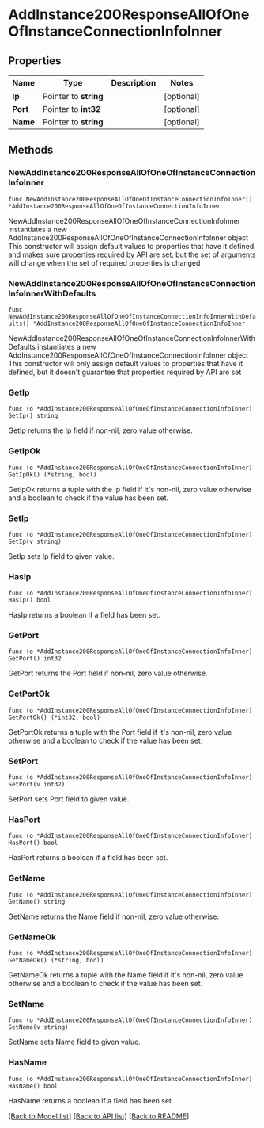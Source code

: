 # AddInstance200ResponseAllOfOneOfInstanceConnectionInfoInner

## Properties

Name | Type | Description | Notes
------------ | ------------- | ------------- | -------------
**Ip** | Pointer to **string** |  | [optional] 
**Port** | Pointer to **int32** |  | [optional] 
**Name** | Pointer to **string** |  | [optional] 

## Methods

### NewAddInstance200ResponseAllOfOneOfInstanceConnectionInfoInner

`func NewAddInstance200ResponseAllOfOneOfInstanceConnectionInfoInner() *AddInstance200ResponseAllOfOneOfInstanceConnectionInfoInner`

NewAddInstance200ResponseAllOfOneOfInstanceConnectionInfoInner instantiates a new AddInstance200ResponseAllOfOneOfInstanceConnectionInfoInner object
This constructor will assign default values to properties that have it defined,
and makes sure properties required by API are set, but the set of arguments
will change when the set of required properties is changed

### NewAddInstance200ResponseAllOfOneOfInstanceConnectionInfoInnerWithDefaults

`func NewAddInstance200ResponseAllOfOneOfInstanceConnectionInfoInnerWithDefaults() *AddInstance200ResponseAllOfOneOfInstanceConnectionInfoInner`

NewAddInstance200ResponseAllOfOneOfInstanceConnectionInfoInnerWithDefaults instantiates a new AddInstance200ResponseAllOfOneOfInstanceConnectionInfoInner object
This constructor will only assign default values to properties that have it defined,
but it doesn't guarantee that properties required by API are set

### GetIp

`func (o *AddInstance200ResponseAllOfOneOfInstanceConnectionInfoInner) GetIp() string`

GetIp returns the Ip field if non-nil, zero value otherwise.

### GetIpOk

`func (o *AddInstance200ResponseAllOfOneOfInstanceConnectionInfoInner) GetIpOk() (*string, bool)`

GetIpOk returns a tuple with the Ip field if it's non-nil, zero value otherwise
and a boolean to check if the value has been set.

### SetIp

`func (o *AddInstance200ResponseAllOfOneOfInstanceConnectionInfoInner) SetIp(v string)`

SetIp sets Ip field to given value.

### HasIp

`func (o *AddInstance200ResponseAllOfOneOfInstanceConnectionInfoInner) HasIp() bool`

HasIp returns a boolean if a field has been set.

### GetPort

`func (o *AddInstance200ResponseAllOfOneOfInstanceConnectionInfoInner) GetPort() int32`

GetPort returns the Port field if non-nil, zero value otherwise.

### GetPortOk

`func (o *AddInstance200ResponseAllOfOneOfInstanceConnectionInfoInner) GetPortOk() (*int32, bool)`

GetPortOk returns a tuple with the Port field if it's non-nil, zero value otherwise
and a boolean to check if the value has been set.

### SetPort

`func (o *AddInstance200ResponseAllOfOneOfInstanceConnectionInfoInner) SetPort(v int32)`

SetPort sets Port field to given value.

### HasPort

`func (o *AddInstance200ResponseAllOfOneOfInstanceConnectionInfoInner) HasPort() bool`

HasPort returns a boolean if a field has been set.

### GetName

`func (o *AddInstance200ResponseAllOfOneOfInstanceConnectionInfoInner) GetName() string`

GetName returns the Name field if non-nil, zero value otherwise.

### GetNameOk

`func (o *AddInstance200ResponseAllOfOneOfInstanceConnectionInfoInner) GetNameOk() (*string, bool)`

GetNameOk returns a tuple with the Name field if it's non-nil, zero value otherwise
and a boolean to check if the value has been set.

### SetName

`func (o *AddInstance200ResponseAllOfOneOfInstanceConnectionInfoInner) SetName(v string)`

SetName sets Name field to given value.

### HasName

`func (o *AddInstance200ResponseAllOfOneOfInstanceConnectionInfoInner) HasName() bool`

HasName returns a boolean if a field has been set.


[[Back to Model list]](../README.md#documentation-for-models) [[Back to API list]](../README.md#documentation-for-api-endpoints) [[Back to README]](../README.md)


